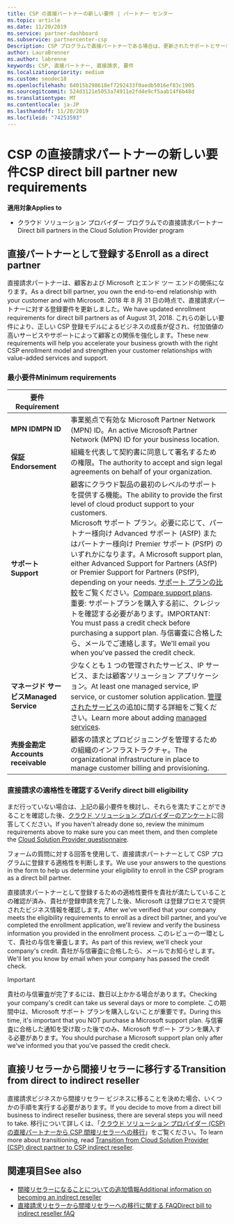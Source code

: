 ```yaml
---
title: CSP の直接パートナーの新しい要件 | パートナー センター
ms.topic: article
ms.date: 11/20/2019
ms.service: partner-dashboard
ms.subservice: partnercenter-csp
Description: CSP プログラムで直接パートナーである場合は、更新されたサポートとサービスの要件とそれらを満たす方法について学習できます。
author: LauraBrenner
ms.author: labrenne
keywords: CSP, 直接パートナー, 直接請求, 要件
ms.localizationpriority: medium
ms.custom: seodec18
ms.openlocfilehash: 64015b298618ef7292433f0aedb5016ef83c1905
ms.sourcegitcommit: 524d3121e5053a74911e2fd4e9cf5aab14f6b48d
ms.translationtype: MT
ms.contentlocale: ja-JP
ms.lasthandoff: 11/20/2019
ms.locfileid: "74253593"
---
```

# <a name="csp-direct-bill-partner-new-requirements"></a><span data-ttu-id="62692-104">CSP の直接請求パートナーの新しい要件</span><span class="sxs-lookup"><span data-stu-id="62692-104">CSP direct bill partner new requirements</span></span>

<span data-ttu-id="62692-105">**適用対象**</span><span class="sxs-lookup"><span data-stu-id="62692-105">**Applies to**</span></span>

- <span data-ttu-id="62692-106">クラウド ソリューション プロバイダー プログラムでの直接請求パートナー</span><span class="sxs-lookup"><span data-stu-id="62692-106">Direct bill partners in the Cloud Solution Provider program</span></span>

## <a name="enroll-as-a-direct-partner"></a><span data-ttu-id="62692-107">直接パートナーとして登録する</span><span class="sxs-lookup"><span data-stu-id="62692-107">Enroll as a direct partner</span></span>

<span data-ttu-id="62692-108">直接請求パートナーは、顧客および Microsoft とエンド ツー エンドの関係になります。</span><span class="sxs-lookup"><span data-stu-id="62692-108">As a direct bill partner, you own the end-to-end relationship with your customer and with Microsoft.</span></span> <span data-ttu-id="62692-109">2018 年 8 月 31 日の時点で、直接請求パートナーに対する登録要件を更新しました。</span><span class="sxs-lookup"><span data-stu-id="62692-109">We have updated enrollment requirements for direct bill partners as of August 31, 2018.</span></span> <span data-ttu-id="62692-110">これらの新しい要件により、正しい CSP 登録モデルによるビジネスの成長が促され、付加価値の高いサービスやサポートによって顧客との関係を強化します。</span><span class="sxs-lookup"><span data-stu-id="62692-110">These new requirements will help you accelerate your business growth with the right CSP enrollment model and strengthen your customer relationships with value-added services and support.</span></span>

### <a name="minimum-requirements"></a><span data-ttu-id="62692-111">最小要件</span><span class="sxs-lookup"><span data-stu-id="62692-111">Minimum requirements</span></span>

|<span data-ttu-id="62692-112">**要件**</span><span class="sxs-lookup"><span data-stu-id="62692-112">**Requirement**</span></span>|                             |
|--------------------------------|--------------------------------------------------------------|
|<span data-ttu-id="62692-113">**MPN ID**</span><span class="sxs-lookup"><span data-stu-id="62692-113">**MPN ID**</span></span>   |<span data-ttu-id="62692-114">事業拠点で有効な Microsoft Partner Network (MPN) ID。</span><span class="sxs-lookup"><span data-stu-id="62692-114">An active Microsoft Partner Network (MPN) ID for your business location.</span></span>    |
|<span data-ttu-id="62692-115">**保証**</span><span class="sxs-lookup"><span data-stu-id="62692-115">**Endorsement**</span></span>   |<span data-ttu-id="62692-116">組織を代表して契約書に同意して署名するための権限。</span><span class="sxs-lookup"><span data-stu-id="62692-116">The authority to accept and sign legal agreements on behalf of your organization.</span></span>|
|<span data-ttu-id="62692-117">**サポート**</span><span class="sxs-lookup"><span data-stu-id="62692-117">**Support**</span></span>   |<span data-ttu-id="62692-118">顧客にクラウド製品の最初のレベルのサポートを提供する機能。</span><span class="sxs-lookup"><span data-stu-id="62692-118">The ability to provide the first level of cloud product support to your customers.</span></span> <br><span data-ttu-id="62692-119">Microsoft サポート プラン。必要に応じて、パートナー様向け Advanced サポート (ASfP) またはパートナー様向け Premier サポート (PSfP) のいずれかになります。</span><span class="sxs-lookup"><span data-stu-id="62692-119">A Microsoft support plan, either Advanced Support for Partners (ASfP) or Premier Support for Partners (PSfP), depending on your needs.</span></span> <span data-ttu-id="62692-120">[サポート プランの比較](https://partner.microsoft.com/support/partnersupport)をご覧ください。</span><span class="sxs-lookup"><span data-stu-id="62692-120">[Compare support plans](https://partner.microsoft.com/support/partnersupport).</span></span><br> <span data-ttu-id="62692-121">重要: サポートプランを購入する前に、クレジットを確認する必要があります。</span><span class="sxs-lookup"><span data-stu-id="62692-121">IMPORTANT: You must pass a credit check before purchasing a support plan.</span></span> <span data-ttu-id="62692-122">与信審査に合格したら、メールでご連絡します。</span><span class="sxs-lookup"><span data-stu-id="62692-122">We'll email you when you've passed the credit check.</span></span> |
|<span data-ttu-id="62692-123">**マネージド サービス**</span><span class="sxs-lookup"><span data-stu-id="62692-123">**Managed Service**</span></span>   |<span data-ttu-id="62692-124">少なくとも 1 つの管理されたサービス、IP サービス、または顧客ソリューション アプリケーション。</span><span class="sxs-lookup"><span data-stu-id="62692-124">At least one managed service, IP service, or customer solution application.</span></span> <span data-ttu-id="62692-125">[管理されたサービス](https://partner.microsoft.com/business-opportunities/managed-services-provider)の追加に関する詳細をご覧ください。</span><span class="sxs-lookup"><span data-stu-id="62692-125">Learn more about adding [managed services](https://partner.microsoft.com/business-opportunities/managed-services-provider).</span></span>|
|<span data-ttu-id="62692-126">**売掛金勘定**</span><span class="sxs-lookup"><span data-stu-id="62692-126">**Accounts receivable**</span></span> |<span data-ttu-id="62692-127">顧客の請求とプロビジョニングを管理するための組織のインフラストラクチャ。</span><span class="sxs-lookup"><span data-stu-id="62692-127">The organizational infrastructure in place to manage customer billing and provisioning.</span></span>

### <a name="verify-direct-bill-eligibility"></a><span data-ttu-id="62692-128">直接請求の適格性を確認する</span><span class="sxs-lookup"><span data-stu-id="62692-128">Verify direct bill eligibility</span></span>

<span data-ttu-id="62692-129">まだ行っていない場合は、上記の最小要件を検討し、それらを満たすことができることを確認した後、[クラウド ソリューション プロバイダーのアンケート](https://partner.microsoft.com/cloud-solution-provider/assessment)に回答してください。</span><span class="sxs-lookup"><span data-stu-id="62692-129">If you haven't already done so, review the minimum requirements above to make sure you can meet them, and then complete the [Cloud Solution Provider questionnaire](https://partner.microsoft.com/cloud-solution-provider/assessment).</span></span>

<span data-ttu-id="62692-130">フォームの質問に対する回答を使用して、直接請求パートナーとして CSP プログラムに登録する適格性を判断します。</span><span class="sxs-lookup"><span data-stu-id="62692-130">We use your answers to the questions in the form to help us determine your eligibility to enroll in the CSP program as a direct bill partner.</span></span>

<span data-ttu-id="62692-131">直接請求パートナーとして登録するための適格性要件を貴社が満たしていることの確認が済み、貴社が登録申請を完了した後、Microsoft は登録プロセスで提供されたビジネス情報を確認します。</span><span class="sxs-lookup"><span data-stu-id="62692-131">After we've verified that your company meets the eligibility requirements to enroll as a direct bill partner, and you've completed the enrollment application, we'll review and verify the business information you provided in the enrollment process.</span></span> <span data-ttu-id="62692-132">このレビューの一環として、貴社の与信を審査します。</span><span class="sxs-lookup"><span data-stu-id="62692-132">As part of this review, we'll check your company's credit.</span></span> <span data-ttu-id="62692-133">貴社が与信審査に合格したら、メールでお知らせします。</span><span class="sxs-lookup"><span data-stu-id="62692-133">We'll let you know by email when your company has passed the credit check.</span></span>

>[!IMPORTANT]
><span data-ttu-id="62692-134">貴社の与信審査が完了するには、数日以上かかる場合があります。</span><span class="sxs-lookup"><span data-stu-id="62692-134">Checking your company's credit can take us several days or more to complete.</span></span> <span data-ttu-id="62692-135">この期間中は、Microsoft サポート プランを購入しないことが重要です。</span><span class="sxs-lookup"><span data-stu-id="62692-135">During this time, it's important that you NOT purchase a Microsoft support plan.</span></span> <span data-ttu-id="62692-136">与信審査に合格した通知を受け取った後でのみ、Microsoft サポート プランを購入する必要があります。</span><span class="sxs-lookup"><span data-stu-id="62692-136">You should purchase a Microsoft support plan only after we've informed you that you've passed the credit check.</span></span>

## <a name="transition-from-direct-to-indirect-reseller"></a><span data-ttu-id="62692-137">直接リセラーから間接リセラーに移行する</span><span class="sxs-lookup"><span data-stu-id="62692-137">Transition from direct to indirect reseller</span></span>

<span data-ttu-id="62692-138">直接請求ビジネスから間接リセラー ビジネスに移ることを決めた場合、いくつかの手順を実行する必要があります。</span><span class="sxs-lookup"><span data-stu-id="62692-138">If you decide to move from a direct bill business to indirect reseller business, there are several steps you will need to take.</span></span> <span data-ttu-id="62692-139">移行について詳しくは、「[クラウド ソリューション プロバイダー (CSP) の直接パートナーから CSP 間接リセラーへの移行](transition-direct-to-indirect.md)」をご覧ください。</span><span class="sxs-lookup"><span data-stu-id="62692-139">To learn more about transitioning, read [Transition from Cloud Solution Provider (CSP) direct partner to CSP indirect reseller](transition-direct-to-indirect.md).</span></span> 

## <a name="see-also"></a><span data-ttu-id="62692-140">関連項目</span><span class="sxs-lookup"><span data-stu-id="62692-140">See also</span></span>

- [<span data-ttu-id="62692-141">間接リセラーになることについての追加情報</span><span class="sxs-lookup"><span data-stu-id="62692-141">Additional information on becoming an indirect reseller</span></span>](https://assetsprod.microsoft.com/csp-directbill-to-indirect-transition.pdf)
- [<span data-ttu-id="62692-142">直接請求リセラーから間接リセラーへの移行に関する FAQ</span><span class="sxs-lookup"><span data-stu-id="62692-142">Direct bill to indirect reseller fAQ</span></span>](https://assetsprod.microsoft.com/mpn/direct-bill-partner-faq.pdf)

